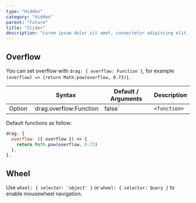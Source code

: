 ```yaml
---
type: "Hidden"
category: "Hidden"
parent: "Future"
title: "Slider"
description: "Lorem ipsum dolor sit amet, consectetur adipiscing elit. Nunc tempus laoreet leo sit amet iaculis."
---
```


## Overflow	

You can set overflow with `drag: { overflow: Function }`, for example `(overflow) => {return Math.pow(overflow, 0.73)}`.	

<div class="xt-overflow-sub overflow-y-hidden overflow-x-scroll my-5 xt-my-auto w-full">	

|                         | Syntax                                    | Default / Arguments                       | Description                   |	
| ----------------------- | ----------------------------------------- | ----------------------------- | ----------------------------- |	
| Option                  | `drag.overflow:Function|false`                          | `<function>`        | Function for drag overflow             |	

</div>	

Default functions as follow:

```js
drag: {
  overflow: ({ overflow }) => {
    return Math.pow(overflow, 0.73)
  },
},
```

## Wheel	

Use `wheel: { selector: 'object' }` or `wheel: { selector: Query }` to enable mousewheel navigation.	

<demo>	
  <demoinline src="demos/components/slider/wheel">	
  </demoinline>	
</demo>	
